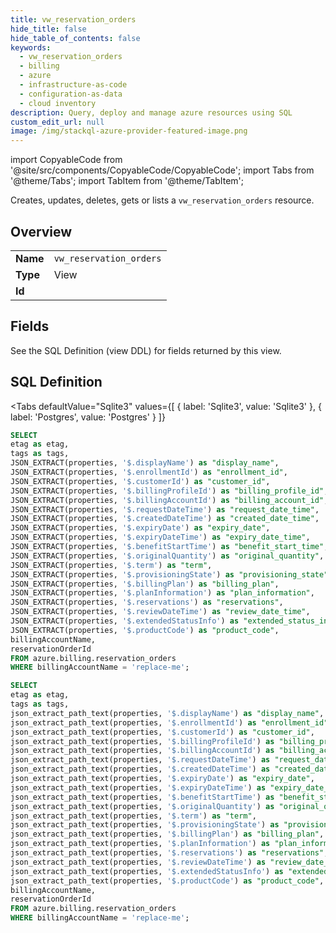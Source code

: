 ```yaml
--- 
title: vw_reservation_orders
hide_title: false
hide_table_of_contents: false
keywords:
  - vw_reservation_orders
  - billing
  - azure
  - infrastructure-as-code
  - configuration-as-data
  - cloud inventory
description: Query, deploy and manage azure resources using SQL
custom_edit_url: null
image: /img/stackql-azure-provider-featured-image.png
---
```


import CopyableCode from '@site/src/components/CopyableCode/CopyableCode';
import Tabs from '@theme/Tabs';
import TabItem from '@theme/TabItem';

Creates, updates, deletes, gets or lists a <code>vw_reservation_orders</code> resource.

## Overview
<table><tbody>
<tr><td><b>Name</b></td><td><code>vw_reservation_orders</code></td></tr>
<tr><td><b>Type</b></td><td>View</td></tr>
<tr><td><b>Id</b></td><td><CopyableCode code="azure.billing.vw_reservation_orders" /></td></tr>
</tbody></table>

## Fields

See the SQL Definition (view DDL) for fields returned by this view.

## SQL Definition

<Tabs
defaultValue="Sqlite3"
values={[
{ label: 'Sqlite3', value: 'Sqlite3' },
{ label: 'Postgres', value: 'Postgres' }
]}
>
<TabItem value="Sqlite3">

```sql
SELECT
etag as etag,
tags as tags,
JSON_EXTRACT(properties, '$.displayName') as "display_name",
JSON_EXTRACT(properties, '$.enrollmentId') as "enrollment_id",
JSON_EXTRACT(properties, '$.customerId') as "customer_id",
JSON_EXTRACT(properties, '$.billingProfileId') as "billing_profile_id",
JSON_EXTRACT(properties, '$.billingAccountId') as "billing_account_id",
JSON_EXTRACT(properties, '$.requestDateTime') as "request_date_time",
JSON_EXTRACT(properties, '$.createdDateTime') as "created_date_time",
JSON_EXTRACT(properties, '$.expiryDate') as "expiry_date",
JSON_EXTRACT(properties, '$.expiryDateTime') as "expiry_date_time",
JSON_EXTRACT(properties, '$.benefitStartTime') as "benefit_start_time",
JSON_EXTRACT(properties, '$.originalQuantity') as "original_quantity",
JSON_EXTRACT(properties, '$.term') as "term",
JSON_EXTRACT(properties, '$.provisioningState') as "provisioning_state",
JSON_EXTRACT(properties, '$.billingPlan') as "billing_plan",
JSON_EXTRACT(properties, '$.planInformation') as "plan_information",
JSON_EXTRACT(properties, '$.reservations') as "reservations",
JSON_EXTRACT(properties, '$.reviewDateTime') as "review_date_time",
JSON_EXTRACT(properties, '$.extendedStatusInfo') as "extended_status_info",
JSON_EXTRACT(properties, '$.productCode') as "product_code",
billingAccountName,
reservationOrderId
FROM azure.billing.reservation_orders
WHERE billingAccountName = 'replace-me';
```

</TabItem>
<TabItem value="Postgres">

```sql
SELECT
etag as etag,
tags as tags,
json_extract_path_text(properties, '$.displayName') as "display_name",
json_extract_path_text(properties, '$.enrollmentId') as "enrollment_id",
json_extract_path_text(properties, '$.customerId') as "customer_id",
json_extract_path_text(properties, '$.billingProfileId') as "billing_profile_id",
json_extract_path_text(properties, '$.billingAccountId') as "billing_account_id",
json_extract_path_text(properties, '$.requestDateTime') as "request_date_time",
json_extract_path_text(properties, '$.createdDateTime') as "created_date_time",
json_extract_path_text(properties, '$.expiryDate') as "expiry_date",
json_extract_path_text(properties, '$.expiryDateTime') as "expiry_date_time",
json_extract_path_text(properties, '$.benefitStartTime') as "benefit_start_time",
json_extract_path_text(properties, '$.originalQuantity') as "original_quantity",
json_extract_path_text(properties, '$.term') as "term",
json_extract_path_text(properties, '$.provisioningState') as "provisioning_state",
json_extract_path_text(properties, '$.billingPlan') as "billing_plan",
json_extract_path_text(properties, '$.planInformation') as "plan_information",
json_extract_path_text(properties, '$.reservations') as "reservations",
json_extract_path_text(properties, '$.reviewDateTime') as "review_date_time",
json_extract_path_text(properties, '$.extendedStatusInfo') as "extended_status_info",
json_extract_path_text(properties, '$.productCode') as "product_code",
billingAccountName,
reservationOrderId
FROM azure.billing.reservation_orders
WHERE billingAccountName = 'replace-me';
```

</TabItem>
</Tabs>
